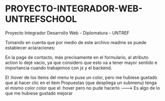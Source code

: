 # PROYECTO-INTEGRADOR-WEB-UNTREFSCHOOL
Proyecto Integrador Desarrollo Web - 
Diplomatura - UNTREF

Tomando en cuenta que por medio de este archivo readme se puede establecer aclaraciones:

En la page de contacto, más precisamente en el formulario, al atributo action lo dejé vacío, ya que considero que esto va a tener mayor sentido e importancia cuando trabajemos con js y el backend.

El :hover de los items del menu le puse un color, pero me hubiese gustado que al hacer clic en el item Propuestas (que despliega un submenu) tenga el mismo color color que el :hover pero no pude hacerlo ---> Es algo de lo que me hubiese gustado mejorar 


